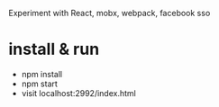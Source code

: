 Experiment with React, mobx, webpack, facebook sso

# install & run

- npm install
- npm start
- visit localhost:2992/index.html